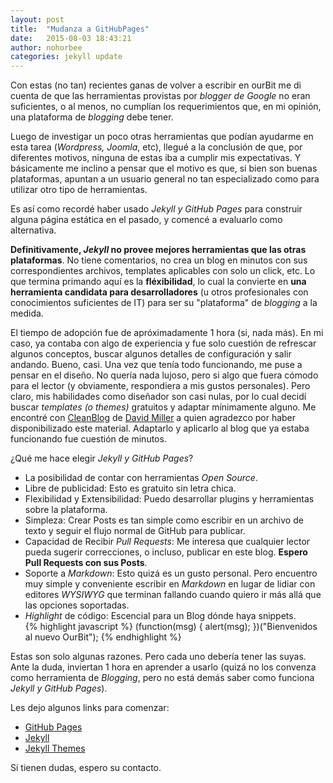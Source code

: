 ```yaml
---
layout: post
title:  "Mudanza a GitHubPages"
date:   2015-08-03 18:43:21
author: nohorbee
categories: jekyll update
---
```


Con estas (no tan) recientes ganas de volver a escribir en ourBit me di cuenta de que las herramientas provistas por *blogger de Google* no eran suficientes, o al menos, no cumplían los requerimientos que, en mi opinión, una plataforma de *blogging* debe tener.
<!--MORE-->  

Luego de investigar un poco otras herramientas que podían ayudarme en esta tarea (*Wordpress, Joomla*, etc), llegué a la conclusión de que, por diferentes motivos, ninguna de estas iba a cumplir mis expectativas. Y básicamente me inclino a pensar que el motivo es que, si bien son buenas plataformas, apuntan a un usuario general no tan especializado como para utilizar otro tipo de herramientas.  

Es así como recordé haber usado *Jekyll y GitHub Pages* para construir alguna página estática en el pasado, y comencé a evaluarlo como alternativa.  

**Definitivamente, *Jekyll* no provee mejores herramientas que las otras plataformas**. No tiene comentarios, no crea un blog en minutos con sus correspondientes archivos, templates aplicables con solo un click, etc. Lo que termina primando aquí es la **fléxibilidad**, lo cual la convierte en **una herramienta candidata para desarrolladores** (u otros profesionales con conocimientos suficientes de IT) para ser su "plataforma" de *blogging* a la medida.  

El tiempo de adopción fue de apróximadamente 1 hora (si, nada más). En mi caso, ya contaba con algo de experiencia y fue solo cuestión de refrescar algunos conceptos, buscar algunos detalles de configuración y salir andando. Bueno, casi. Una vez que tenía todo funcionando, me puse a pensar en el diseño. No quería nada lujoso, pero si algo que fuera cómodo para el lector (y obviamente, respondiera a mis gustos personales). Pero claro, mis habilidades como diseñador son casi nulas, por lo cual decidí buscar *templates (o themes)* gratuitos y adaptar mínimamente alguno. Me encontré con [CleanBlog](https://github.com/IronSummitMedia/startbootstrap-clean-blog) de [David Miller](https://github.com/davidtmiller) a quien agradezco por haber disponibilizado este material. Adaptarlo y aplicarlo al blog que ya estaba funcionando fue cuestión de minutos.

¿Qué me hace elegir *Jekyll y GitHub Pages*?

- La posibilidad de contar con herramientas *Open Source*.
- Libre de publicidad: Esto es gratuito sin letra chica.
- Flexibilidad y Extensibilidad: Puedo desarrollar plugins y herramientas sobre la plataforma.
- Simpleza: Crear Posts es tan simple como escribir en un archivo de texto y seguir el flujo normal de GitHub para publicar.
- Capacidad de Recibir *Pull Requests*: Me interesa que cualquier lector pueda sugerir correcciones, o incluso, publicar en este blog. **Espero Pull Requests con sus Posts**.
- Soporte a *Markdown*: Esto quizá es un gusto personal. Pero encuentro muy simple y conveniente escribir en *Markdown* en lugar de lidiar con editores *WYSIWYG* que terminan fallando cuando quiero ir más allá que las opciones soportadas.
- *Highlight* de código: Escencial para un Blog dónde haya snippets.  
{% highlight javascript %}
(function(msg) {
  alert(msg);
})("Bienvenidos al nuevo OurBit");
{% endhighlight %}

Estas son solo algunas razones. Pero cada uno debería tener las suyas. Ante la duda, inviertan 1 hora en aprender a usarlo (quizá no los convenza como herramienta de *Blogging*, pero no está demás saber como funciona *Jekyll y GitHub Pages*).



Les dejo algunos links para comenzar:

- [GitHub Pages](https://pages.github.com/)  
- [Jekyll](http://jekyllrb.com/)  
- [Jekyll Themes](http://jekyllthemes.org/)

Si tienen dudas, espero su contacto.

